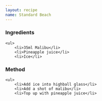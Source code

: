 ```yaml
---
layout: recipe
name: Standard Beach
---
```



<div>
	<h3>Ingredients</h3>

	<ul>
		<li>35ml Malibu</li>
		<li>Pineapple juice</li>
		<li>Ice</li>
  </ul>
</div>

<div>
	<h3>Method</h3>

	<ul>
		<li>Add ice into highball glass</li>
		<li>Add a shot of malibu</li>
		<li>Top up with pineapple juice</li>
  </ul>
</div>
